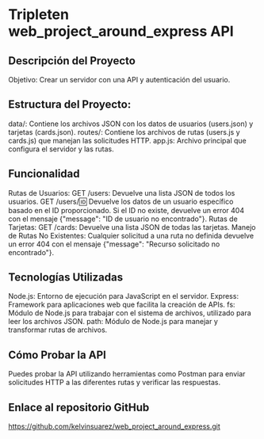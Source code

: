 # Tripleten web_project_around_express API

## Descripción del Proyecto
Objetivo: Crear un servidor con una API y autenticación del usuario.

## Estructura del Proyecto:

data/: Contiene los archivos JSON con los datos de usuarios (users.json) y tarjetas (cards.json).
routes/: Contiene los archivos de rutas (users.js y cards.js) que manejan las solicitudes HTTP.
app.js: Archivo principal que configura el servidor y las rutas.

## Funcionalidad
Rutas de Usuarios:
GET /users: Devuelve una lista JSON de todos los usuarios.
GET /users/:id: Devuelve los datos de un usuario específico basado en el ID proporcionado. Si el ID no existe, devuelve un error 404 con el mensaje {"message": "ID de usuario no encontrado"}.
Rutas de Tarjetas:
GET /cards: Devuelve una lista JSON de todas las tarjetas.
Manejo de Rutas No Existentes:
Cualquier solicitud a una ruta no definida devuelve un error 404 con el mensaje {"message": "Recurso solicitado no encontrado"}.

## Tecnologías Utilizadas
Node.js: Entorno de ejecución para JavaScript en el servidor.
Express: Framework para aplicaciones web que facilita la creación de APIs.
fs: Módulo de Node.js para trabajar con el sistema de archivos, utilizado para leer los archivos JSON.
path: Módulo de Node.js para manejar y transformar rutas de archivos.

## Cómo Probar la API
Puedes probar la API utilizando herramientas como Postman para enviar solicitudes HTTP a las diferentes rutas y verificar las respuestas.

## Enlace al repositorio GitHub
https://github.com/kelvinsuarez/web_project_around_express.git
